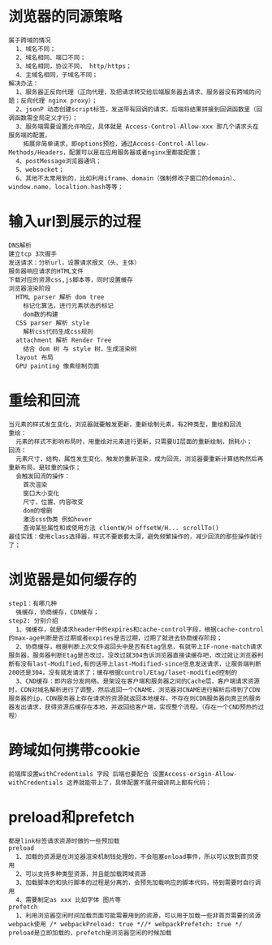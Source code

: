 # 浏览器的同源策略  
    属于跨域的情况  
      1、域名不同；  
      2、域名相同、端口不同；  
      3、域名相同，协议不同， http/https；  
      4、主域名相同，子域名不同；  
    解决办法：  
      1、服务器正反向代理（正向代理，及把请求转交给后端服务器去请求、服务器没有跨域的问题；反向代理 nginx proxy）；  
      2、jsonP 动态创建script标签，发送带有回调的请求，后端将结果拼接到回调函数里（回调函数需全局定义才行）；  
      3、服务端需要设置允许响应，具体就是 Access-Control-Allow-xxx 那几个请求头在服务端的配置，  
        拓展非简单请求，即options预检，通过Access-Control-Allow-Methods/Headers，配置可以是在应用服务器或者nginx里都能配置；  
      4、postMessage浏览器通讯；  
      5、websocket；  
      6、其他不太常用到的，比如利用iframe、domain（强制修改子窗口的domain）、window.name，localtion.hash等等；  
    
# 输入url到展示的过程  
    DNS解析  
    建立tcp 3次握手  
    发送请求：分析url，设置请求报文（头、主体）  
    服务器响应请求的HTML文件  
    下载对应的资源css,js脚本等，同时设置缓存  
    浏览器渲染阶段  
      HTML parser 解析 dom tree  
        标记化算法，进行元素状态的标记  
        dom数的构建  
      CSS parser 解析 style   
        解析css代码生成css规则  
      attachment 解析 Render Tree  
        结合 dom 树 与 style 树，生成渲染树  
      layout 布局  
      GPU painting 像素绘制页面  
  
# 重绘和回流  
    当元素的样式发生变化，浏览器就要触发更新，重新绘制元素，有2种类型，重绘和回流  
    重绘：  
      元素的样式不影响布局时，用重绘对元素进行更新，只需要UI层面的重新绘制，损耗小；  
    回流：  
      元素尺寸，结构，属性发生变化，触发的重新渲染，成为回流，浏览器要重新计算结构然后再重新布局，是较重的操作；  
      会触发回流的操作：  
        首次渲染  
        窗口大小变化  
        尺寸，位置、内容改变  
        dom的增删  
        激活css伪类 例如hover  
        查询某些属性和或使用方法 clientW/H offsetW/H... scrollTo()  
    最佳实践：使用class选择器，样式不要嵌套太深，避免频繁操作的，减少回流的那些操作就行了；  
  
# 浏览器是如何缓存的  
    step1：有哪几种  
      强缓存，协商缓存，CDN缓存；  
    step2: 分别介绍  
      1、强缓存，就是请求header中的expires和cache-control字段，根据cache-control的max-age判断是否过期或者expires是否过期，过期了就进去协商缓存阶段；  
      2、协商缓存，根据判断上次文件返回头中是否有Etag信息，有就带上IF-none-match请求服务器，服务器判断Etag是否改过，没改过就304告诉浏览器直接读缓存吧，改过就让浏览器判断有没有last-Modified,有的话带上last-Modified-since信息发送请求，让服务端判断200还是304，没有就发请求了；缓存根据control/Etag/laset-modified控制的  
      3、CND缓存：即内容分发网络。是架设在客户端和服务器之间的Cache层，客户端请求资源时，CDN对域名解析进行了调整，然后返回一个CNAME，浏览器对CNAME进行解析后得到了CDN服务器的ip，CDN服务器上存在请求的资源就返回本地缓存，不存在则CDN服务器向真正的服务器发出请求，获得资源后缓存在本地，并返回给客户端，实现整个流程。（存在一个CND预热的过程）  
  
# 跨域如何携带cookie  
    前端库设置withCredentials 字段 后端也要配合 设置Access-origin-Allow-withCredentials 这养就能带上了，具体配置不展开细讲网上都有代码；

# preload和prefetch
    都是link标签请求资源时做的一些预加载
    preload
      1、加载的资源是在浏览器渲染机制钱处理的，不会阻塞onload事件，所以可以放到首页使用
      2、可以支持多种类型资源，并且能加载跨域资源
      3、加载脚本的和执行脚本的过程是分离的，会预先加载响应的脚本代码，待到需要时自行调用
      4、需要制定as xxx 比如字体 图片等
    prefetch
      1、利用浏览器空闲时间加载页面可能需要用到的资源，可以用于加载一些非首页需要的资源
    webpack使用 /* webpackPreload: true *//* webpackPrefetch: true */ 
    preload是立即加载的，prefetch是浏览器空闲的时候加载
